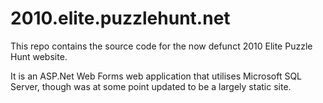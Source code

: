 # 2010.elite.puzzlehunt.net

This repo contains the source code for the now defunct 2010 Elite Puzzle Hunt website.

It is an ASP.Net Web Forms web application that utilises Microsoft SQL Server, though was at some point updated to be a largely static site.